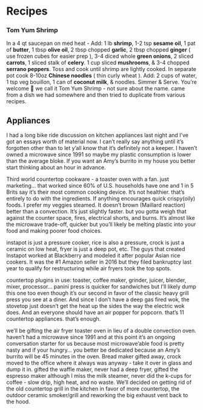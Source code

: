 # Recipes


### Tom Yum Shrimp

In a 4 qt saucepan on med heat - Add: 1 lb **shrimp**, 1-2 tsp **sesame oil**, 1 pat of **butter**, 1 tbsp **olive oil**, 2 tbsp chopped **garlic**, 2 tbsp chopped **ginger** ( use frozen cubes for easier prep ), 3-4 diced whole **green onions**, 2 sliced **carrots**, 1 sliced stalk of **celery**. 1 cup sliced **mushrooms**, & 3-4 chopped **serrano peppers**. Toss and cook until shrimp are lightly cooked. In separate pot cook 8-10oz **Chinese noodles** ( thin curly wheat ). Add:  2 cups of water, 1 tsp veg bouillon, 1 can of **coconut milk**, & noodles. Simmer & Serve. You’re welcome 🍜 we call it Tom Yum Shrimp - not sure about the name. came from a dish we had somewhere and then tried to duplicate from various recipes. 


## Appliances 

I had a long bike ride discussion on kitchen appliances last night and I’ve got an essays worth of material now. I can’t really say anything  until it’s forgotten other than to let y’all know that it’s definitely not a keeper. I haven’t owned a microwave since 1991 so maybe my plastic consumption is lower than the average bloke. If you want an Amy’s burrito in my house you better start thinking about an hour in advance. 

Third world countertop cookware - a toaster oven with a fan. just marketing… that worked since 60% of U.S. households have one and 1 in 5 Brits say it’s their most common cooking device.  It’s not healthier. that’s entirely to do with the ingredients. If anything encourages quick crispy(oily) foods. I prefer my veggies steamed. It doesn’t brown (Maillard reaction) better than a convection. It’s just slightly faster. but you gotta weigh that against the counter space, fires, electrical shorts, and burns. It’s almost like the microwave trade-off, quicker but you’ll likely be melting plastic into your food and making poorer food choices. 

instapot is just a pressure cooker, rice is also a pressure, crock is just a ceramic on low heat, fryer is just a deep pot, etc. The guys that created Instapot worked at Blackberry and modeled it after popular Asian rice cookers. It was the #1 Amazon seller in 2016 but they filed bankruptcy last year to qualify for restructuring while air fryers took the top spots. 

countertop plugins in use: toaster, coffee maker, grinder, juicer, blender, mixer, processor… panini press is quicker for sandwiches but I’ll likely dump this one too even though it’s our second in favor of the classic heavy grill press you see at a diner. And since I don’t have a deep gas fired wok, the stovetop just doesn’t get the heat up the sides the way the electric wok does. And an everyone should have an air popper for popcorn. that’s 11 countertop appliances. that’s enough. 

we’ll be gifting the air fryer toaster oven in lieu of a double convection oven. haven’t had a microwave since 1991 and at this point it’s an ongoing conversation starter for us because most microwave’able food is pretty nasty and if your hungry… you better be dedicated because an Amy’s burrito will be 45 minutes in the oven.  Bread maker gifted away, crock moved to the office where it always was anyway - take it over in glass and dump it in. gifted the waffle maker, never had a deep fryer, gifted the espresso maker although I miss the milk steamer, never did the k-cups for coffee - slow drip, high heat, and no waste.  We’ll decided on getting rid of the old countertop grill in the kitchen in favor of more countertop, the outdoor ceramic smoker/grill and reworking the big exhaust vent back to the hood. 
